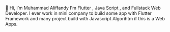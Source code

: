  👋 Hi, I’m Muhammad Aliffandy
I'm Flutter , Java Script , and Fullstack Web Developer. I ever work in mini company to build some app with Flutter Framework and many project build with Javascript Algorihtm if this is a Web Apps.
